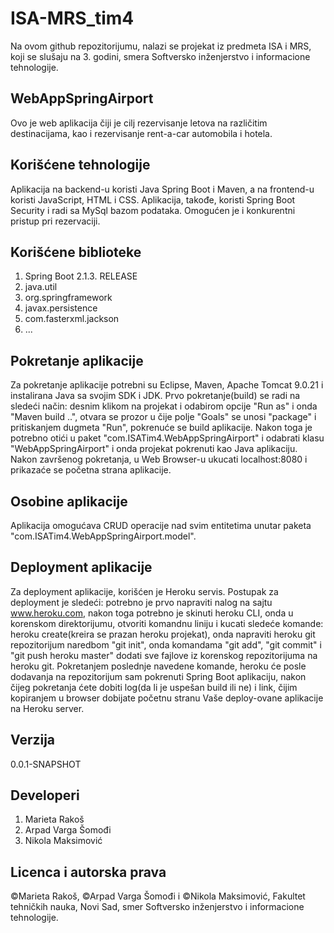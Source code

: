 # ISA-MRS_tim4 
Na ovom github repozitorijumu, nalazi se projekat iz predmeta ISA i MRS, koji se slušaju na 3. godini, smera Softversko inženjerstvo i informacione tehnologije.
## WebAppSpringAirport
Ovo je web aplikacija čiji je cilj rezervisanje letova na različitim destinacijama, kao i rezervisanje rent-a-car automobila i hotela. 
## Korišćene tehnologije
Aplikacija na backend-u koristi Java Spring Boot i Maven, a na frontend-u koristi JavaScript, HTML i CSS. Aplikacija, takođe, koristi Spring Boot Security i radi sa MySql bazom podataka. Omogućen je i konkurentni pristup pri rezervaciji.
## Korišćene biblioteke
1. Spring Boot 2.1.3. RELEASE
2. java.util
3. org.springframework
4. javax.persistence
5. com.fasterxml.jackson 
6. ...
## Pokretanje aplikacije
Za pokretanje aplikacije potrebni su Eclipse, Maven, Apache Tomcat 9.0.21 i instalirana Java sa svojim SDK i JDK. Prvo pokretanje(build) se radi na sledeći način: desnim klikom na projekat i odabirom opcije "Run as" i onda "Maven build ..", otvara se prozor u čije polje "Goals" se unosi "package" i pritiskanjem dugmeta "Run", pokrenuće se build aplikacije. Nakon toga je potrebno otići u paket "com.ISATim4.WebAppSpringAirport" i odabrati klasu "WebAppSpringAirport" i onda projekat pokrenuti kao Java aplikaciju. Nakon završenog pokretanja, u Web Browser-u ukucati localhost:8080 i prikazaće se početna strana aplikacije.
## Osobine aplikacije
Aplikacija omogućava CRUD operacije nad svim entitetima unutar paketa "com.ISATim4.WebAppSpringAirport.model". 
## Deployment aplikacije
Za deployment aplikacije, korišćen je Heroku servis. Postupak za deployment je sledeći: potrebno je prvo napraviti nalog na sajtu www.heroku.com, nakon toga potrebno je skinuti heroku CLI, onda u korenskom direktorijumu, otvoriti komandnu liniju i kucati sledeće komande: heroku create(kreira se prazan heroku projekat), onda napraviti heroku git repozitorijum naredbom "git init", onda komandama "git add", "git commit" i "git push heroku master" dodati sve fajlove iz korenskog repozitorijuma na heroku git. Pokretanjem poslednje navedene komande, heroku će posle dodavanja na repozitorijum sam pokrenuti Spring Boot aplikaciju, nakon čijeg pokretanja ćete dobiti log(da li je uspešan build ili ne) i link, čijim kopiranjem u browser dobijate početnu stranu Vaše deploy-ovane aplikacije na Heroku server.
## Verzija 
0.0.1-SNAPSHOT
## Developeri
 1. Marieta Rakoš
 2. Arpad Varga Šomođi
 3. Nikola Maksimović
## Licenca i autorska prava
©Marieta Rakoš, ©Arpad Varga Šomođi i ©Nikola Maksimović, Fakultet tehničkih nauka, Novi Sad, smer Softversko inženjerstvo i informacione tehnologije.
